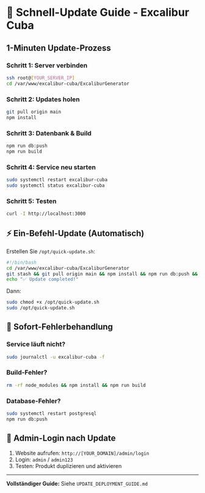 # 🚀 Schnell-Update Guide - Excalibur Cuba

## 1-Minuten Update-Prozess

### Schritt 1: Server verbinden
```bash
ssh root@[YOUR_SERVER_IP]
cd /var/www/excalibur-cuba/ExcaliburGenerator
```

### Schritt 2: Updates holen
```bash
git pull origin main
npm install
```

### Schritt 3: Datenbank & Build
```bash
npm run db:push
npm run build
```

### Schritt 4: Service neu starten
```bash
sudo systemctl restart excalibur-cuba
sudo systemctl status excalibur-cuba
```

### Schritt 5: Testen
```bash
curl -I http://localhost:3000
```

## ⚡ Ein-Befehl-Update (Automatisch)

Erstellen Sie `/opt/quick-update.sh`:

```bash
#!/bin/bash
cd /var/www/excalibur-cuba/ExcaliburGenerator
git stash && git pull origin main && npm install && npm run db:push && npm run build && sudo systemctl restart excalibur-cuba
echo "✅ Update completed!"
```

Dann:
```bash
sudo chmod +x /opt/quick-update.sh
sudo /opt/quick-update.sh
```

## 🔧 Sofort-Fehlerbehandlung

### Service läuft nicht?
```bash
sudo journalctl -u excalibur-cuba -f
```

### Build-Fehler?
```bash
rm -rf node_modules && npm install && npm run build
```

### Database-Fehler?
```bash
sudo systemctl restart postgresql
npm run db:push
```

## 📱 Admin-Login nach Update

1. Website aufrufen: `http://[YOUR_DOMAIN]/admin/login`
2. Login: `admin` / `admin123`
3. Testen: Produkt duplizieren und aktivieren

---

**Vollständiger Guide:** Siehe `UPDATE_DEPLOYMENT_GUIDE.md`